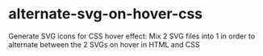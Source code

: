 # alternate-svg-on-hover-css
Generate SVG icons for CSS hover effect: Mix 2 SVG files into 1 in order to alternate between the 2 SVGs on hover in HTML and CSS
